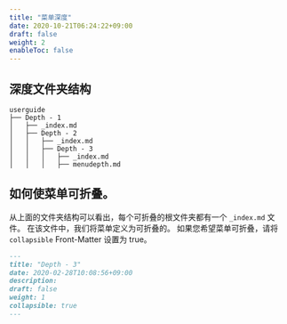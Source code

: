 ```yaml
---
title: "菜单深度"
date: 2020-10-21T06:24:22+09:00
draft: false
weight: 2
enableToc: false
---
```


## 深度文件夹结构

```
userguide
├── Depth - 1
│   ├── _index.md
│   ├── Depth - 2
│   │   ├── _index.md
│   │   ├── Depth - 3
│   │   │   ├── _index.md
│   │   │   ├── menudepth.md
```

## 如何使菜单可折叠。

从上面的文件夹结构可以看出，每个可折叠的根文件夹都有一个 `_index.md` 文件。 在该文件中，我们将菜单定义为可折叠的。 如果您希望菜单可折叠，请将 `collapsible` Front-Matter 设置为 true。

```_index.md {hl_lines=[7]}
---
title: "Depth - 3"
date: 2020-02-28T10:08:56+09:00
description:
draft: false
weight: 1
collapsible: true
---
```
